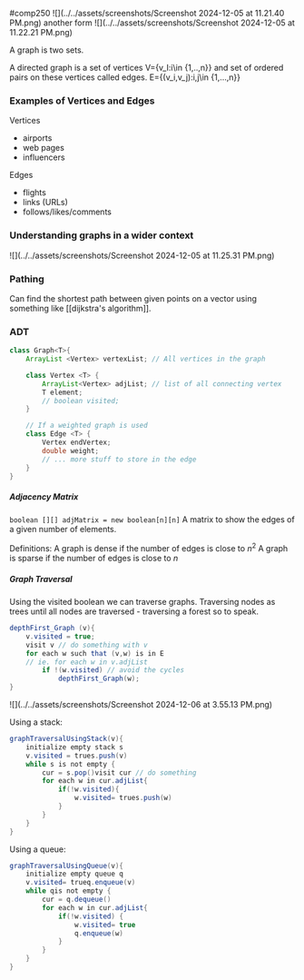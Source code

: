 #comp250 
![](../../assets/screenshots/Screenshot 2024-12-05 at 11.21.40 PM.png)
another form
![](../../assets/screenshots/Screenshot 2024-12-05 at 11.22.21 PM.png)

A graph is two sets.

A directed graph is a set of vertices
V={v_I:i\in {1,..,n}}
and set of ordered pairs on these vertices called edges.
E={(v_i,v_j):i,j\in {1,...,n}}

### Examples of Vertices and Edges
Vertices
- airports
- web pages
- influencers

Edges
- flights
- links (URLs)
- follows/likes/comments

### Understanding graphs in a wider context
![](../../assets/screenshots/Screenshot 2024-12-05 at 11.25.31 PM.png)

### Pathing
Can find the shortest path between given points on a vector using something like [[dijkstra's algorithm]]. 


### ADT
```java
class Graph<T>{
	ArrayList <Vertex> vertexList; // All vertices in the graph

	class Vertex <T> {
		ArrayList<Vertex> adjList; // list of all connecting vertex
		T element;
		// boolean visited;
	}

	// If a weighted graph is used
	class Edge <T> {
		Vertex endVertex;
		double weight;
		// ... more stuff to store in the edge
	}
}
```


##### Adjacency Matrix
`boolean [][] adjMatrix = new boolean[n][n]`
A matrix to show the edges of a given number of elements. 


Definitions:
A graph is dense if the number of edges is close to $n^2$
A graph is sparse if the number of edges is close to $n$

##### Graph Traversal
Using the visited boolean we can traverse graphs. Traversing nodes as trees until all  nodes are traversed - traversing a forest so to speak.
```java
depthFirst_Graph (v){
	v.visited = true;
	visit v // do something with v
	for each w such that (v,w) is in E
	// ie. for each w in v.adjList
		if !(w.visited) // avoid the cycles
			depthFirst_Graph(w);
}
```
![](../../assets/screenshots/Screenshot 2024-12-06 at 3.55.13 PM.png)

Using a stack:
```java
graphTraversalUsingStack(v){
	initialize empty stack s
	v.visited = trues.push(v)
	while s is not empty {
		cur = s.pop()visit cur // do something 
		for each w in cur.adjList{
			if(!w.visited){
				w.visited= trues.push(w)
			}
		}
	}
}

```

Using a queue:
```java
graphTraversalUsingQueue(v){
	initialize empty queue q
	v.visited= trueq.enqueue(v)
	while qis not empty {
		cur = q.dequeue()
		for each w in cur.adjList{
			if(!w.visited) {
				w.visited= true           
				q.enqueue(w)
			}
		}
	}
}

```